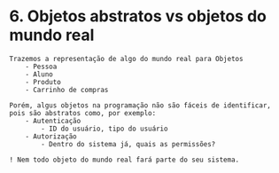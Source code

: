 # 6. Objetos abstratos vs objetos do mundo real

    Trazemos a representação de algo do mundo real para Objetos
        - Pessoa
        - Aluno
        - Produto
        - Carrinho de compras

    Porém, algus objetos na programação não são fáceis de identificar, pois são abstratos como, por exemplo:
        - Autenticação
            - ID do usuário, tipo do usuário
        - Autorização
            - Dentro do sistema já, quais as permissões?
            
    ! Nem todo objeto do mundo real fará parte do seu sistema.